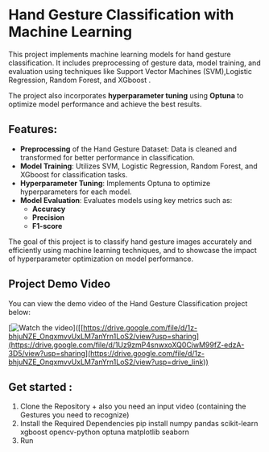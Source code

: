 # Hand Gesture Classification with Machine Learning

This project implements machine learning models for hand gesture classification. It includes preprocessing of gesture data, model training, and evaluation using techniques like Support Vector Machines (SVM),Logistic Regression, Random Forest, and XGboost .

The project also incorporates **hyperparameter tuning** using **Optuna** to optimize model performance and achieve the best results.

## Features:
- **Preprocessing** of the Hand Gesture Dataset: Data is cleaned and transformed for better performance in classification.
- **Model Training**: Utilizes SVM, Logistic Regression, Random Forest, and XGboost for classification tasks.
- **Hyperparameter Tuning**: Implements Optuna to optimize hyperparameters for each model.
- **Model Evaluation**: Evaluates models using key metrics such as:
  - **Accuracy**
  - **Precision**
  - **F1-score**

The goal of this project is to classify hand gesture images accurately and efficiently using machine learning techniques, and to showcase the impact of hyperparameter optimization on model performance.

## Project Demo Video

You can view the demo video of the Hand Gesture Classification project below:

[![Watch the video](https://yourdomain.com/thumbnail.jpg)]([[https://drive.google.com/file/d/1z-bhjuNZE_OnqxmvvUxLM7anYrn1LoS2/view?usp=sharing](https://drive.google.com/file/d/1Uz9zmP4snwxoXQ0CjwM99fZ-edzA-3D5/view?usp=sharing](https://drive.google.com/file/d/1z-bhjuNZE_OnqxmvvUxLM7anYrn1LoS2/view?usp=drive_link))

## Get started :
1. Clone the Repository + also you need an input video (containing the Gestures you need to recognize)
2. Install the Required Dependencies
pip install numpy pandas scikit-learn xgboost opencv-python optuna matplotlib seaborn
3. Run
